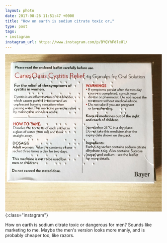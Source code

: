 ```yaml
---
layout: photo
date: 2017-08-26 11:51:47 +0000
title: "How on earth is sodium citrate toxic or…"
type: post
tags:
- instagram
instagram_url: https://www.instagram.com/p/BYQYhFdleUl/
---
```


![Instagram - BYQYhFdleUl](/img/BYQYhFdleUl.jpg){:class="instagram"}

How on earth is sodium citrate toxic or dangerous for men? Sounds like marketing to me. Maybe the men's version looks more manly, and is probably cheaper too, like razors.
